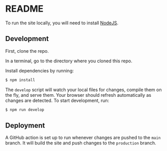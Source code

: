 # README

To run the site locally, you will need to install [NodeJS](https://nodejs.org/en/).

## Development

First, clone the repo. 

In a terminal, go to the directory where you cloned this repo.

Install dependencies by running:
```bash
$ npm install
```

The `develop` script will watch your local files for changes, compile them on the fly, and serve them. Your browser should refresh automatically as changes are detected. To start development, run:
```bash
$ npm run develop
```

## Deployment

A GitHub action is set up to run whenever changes are pushed to the `main` branch. It will build the site and push changes to the `production` branch.

